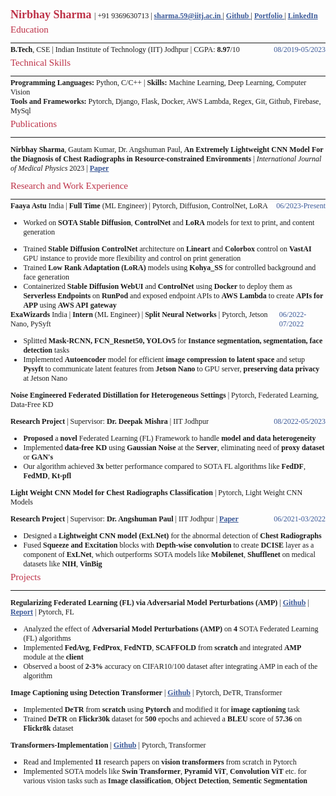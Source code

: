 <!-- <div class='head__title'> <span> <a href="https://github.com/nirbhay-design"> Github </a> </span> <span class="name__"> Nirbhay Sharma </span> <span> <a href="https://www.linkedin.com/in/nirbhay-sharma-a2b846204/"> LinkedIn </a> </span> </div>
<div class='head__title'> <span> <a href="mailto:sharma.59@iitj.ac.in"> Email </a> </span> <span> 9369630713 </span> <span> <a href='https://nirbhay-sharma.vercel.app'> Portfolio</a> </span> </span> </div> -->

<link rel="stylesheet" href="https://cdnjs.cloudflare.com/ajax/libs/font-awesome/4.7.0/css/font-awesome.min.css">

<div>
<span class="name__"> Nirbhay Sharma </span> | <span> +91 9369630713 </span> | <span> <a href="mailto:sharma.59@iitj.ac.in"> <i class="fa fa-envelope" style='font-size:12px;'></i> sharma.59@iitj.ac.in </a> </span> | <span> <a href="https://github.com/nirbhay-design"> <i class="fa fa-github"></i> Github </a> </span> | <span> <a href='https://nirbhay-sharma.vercel.app'> <i class="fa fa-address-book-o"></i> Portfolio </a> </span> |  <span> <a href="https://www.linkedin.com/in/nirbhay-sharma-a2b846204/"> <i class="fa fa-linkedin-square"></i> LinkedIn </a> </span> 
</div>

<!-- <div class='head__title'> <span> <h3 style='display:inline;'>Education -</h3> <strong>B.Tech</strong>, CSE | Indian Institute of Technology (IIT) Jodhpur | CGPA: <strong>8.97</strong>/10 </span> <span class="duration">Aug'19-May'23</span> </div> -->

<h3> Education </h3>

---

<div class='head__title'> <span> <strong>B.Tech</strong>, CSE | Indian Institute of Technology (IIT) Jodhpur | CGPA: <strong>8.97</strong>/10 </span> <span class="duration">08/2019-05/2023</span> </div>


<h3>Technical Skills</h3>

---

<div> <span><strong>Programming Languages:</strong> </span> <span> Python, C/C++ </span> | <span> <strong> Skills: </strong> Machine Learning, Deep Learning, Computer Vision </span> </div>
<div> <span><strong>Tools and Frameworks:</strong> </span> <span>Pytorch, Django, Flask, Docker, AWS Lambda, Regex, Git, Github, Firebase, MySql</span> </div>
<!-- <div> <span><strong>Familiar with:</strong> </span> <span>Tensorflow, Java, React, Nodejs, ejs, Google Colab, OpenCV</span> </div> -->

<h3>Publications</h3>

---

**Nirbhay Sharma**, Gautam Kumar, Dr. Angshuman Paul, **An Extremely Lightweight CNN Model For the Diagnosis of Chest Radiographs in Resource-constrained Environments** | *International Journal of Medical Physics* 2023 | <a href="https://aapm.onlinelibrary.wiley.com/doi/abs/10.1002/mp.16722"> Paper </a>

<h3>Research and Work Experience</h3>

---

<div class="head__title"><span>  <strong> Faaya Astu </strong> India | <strong> Full Time </strong> (ML Engineer) | Pytorch, Diffusion, ControlNet, LoRA </span> <span class="duration"> 06/2023-Present </span> </div>

- Worked on **SOTA Stable Diffusion**, **ControlNet** and **LoRA** models for text to print, and content generation  
<!-- - Trained **GALIP**, a **GAN** based model for **Text to Print generation** on **AWS** instance on custom dataset -->
- Trained **Stable Diffusion ControlNet** architecture on **Lineart** and **Colorbox** control on **VastAI** GPU instance to provide more flexibility and control on print generation
- Trained **Low Rank Adaptation (LoRA)** models using **Kohya_SS** for controlled background and face generation 
- Containerized **Stable Diffusion WebUI** and **ControlNet** using **Docker** to deploy them as **Serverless Endpoints** on **RunPod** and exposed endpoint APIs to **AWS Lambda** to create **APIs for APP** using **AWS API gateway** 

<div class="head__title"><span> <strong> ExaWizards </strong> India | <strong> Intern </strong> (ML Engineer) | <strong> Split Neural Networks </strong> | Pytorch, Jetson Nano, PySyft </span> <span class="duration"> 06/2022-07/2022 </span> </div>

- Splitted **Mask-RCNN, FCN_Resnet50, YOLOv5** for **Instance segmentation, segmentation, face detection** tasks
- Implemented **Autoencoder** model for efficient **image compression to latent space** and setup **Pysyft** to communicate latent features from **Jetson Nano** to GPU server, **preserving data privacy** at Jetson Nano
<!-- - Reduced considerable **inference time** using **split learning** and **latent image compression**   -->

**Noise Engineered Federated Distillation for Heterogeneous Settings** | Pytorch, Federated Learning, Data-Free KD

<div class="head__title"><span><strong> Research Project</strong> | Supervisor: <strong> Dr. Deepak Mishra</strong>  | IIT Jodhpur</span> <span class="duration"> 08/2022-05/2023 </span> </div>

- **Proposed** a **novel** Federated Learning (FL) Framework to handle **model and data heterogeneity**
- Implemented **data-free KD** using **Gaussian Noise** at the **Server**, eliminating need of **proxy dataset** or **GAN's**
- Our algorithm achieved **3x** better performance compared to SOTA FL algorithms like **FedDF**, **FedMD**, **Kt-pfl**  

**Light Weight CNN Model for Chest Radiographs Classification** | Pytorch, Light Weight CNN Models

<div class="head__title"><span><strong> Research Project</strong> | Supervisor: <strong> Dr. Angshuman Paul</strong>  | IIT Jodhpur | <a href="https://aapm.onlinelibrary.wiley.com/doi/abs/10.1002/mp.16722"> Paper </a></span> <span class="duration"> 06/2021-03/2022 </span> </div>

- Designed a **Lightweight CNN model (ExLNet)** for the abnormal detection of **Chest Radiographs**
- Fused **Squeeze and Excitation** blocks with **Depth-wise convolution** to create **DCISE** layer as a component of **ExLNet**, which outperforms SOTA models like **Mobilenet**, **Shufflenet** on medical datasets like **NIH**, **VinBig**

<h3>Projects</h3>

---

**Regularizing Federated Learning (FL) via Adversarial Model Perturbations (AMP)** | [Github](https://github.com/nirbhay-design/DAI_Project) | [Report](https://github.com/nirbhay-design/DAI_Project/blob/main/B19EE031_B19CSE114_project_report.pdf) | Pytorch, FL

<!-- **Course Project** | Supervisor: **Dr. Richa Singh** | IIT Jodhpur -->

- Analyzed the effect of **Adversarial Model Perturbations (AMP)** on **4** SOTA Federated Learning (FL) algorithms 
- Implemented **FedAvg**, **FedProx**, **FedNTD**, **SCAFFOLD** from **scratch** and integrated **AMP** module at the **client**
- Observed a boost of **2-3%** accuracy on CIFAR10/100 dataset after integrating AMP in each of the algorithm

**Image Captioning using Detection Transformer** | [Github](https://github.com/nirbhay-design/image-caption-detr) | Pytorch, DeTR, Transformer

- Implemented **DeTR** from **scratch** using **Pytorch** and modified it for **image captioning** task
- Trained **DeTR** on **Flickr30k** dataset for **500** epochs and achieved a **BLEU** score of **57.36** on **Flickr8k** dataset

**Transformers-Implementation** | [Github](https://github.com/nirbhay-design/Transformers-Implementation) | Pytorch, Transformer

- Read and Implemented **11** research papers on **vision transformers** from scratch in Pytorch
- Implemented SOTA models like **Swin Transformer**, **Pyramid ViT**, **Convolution ViT** etc. for various vision tasks such as **Image classification**, **Object Detection**, **Sementic Segmentation**

<!-- **CNN Algorithms Comparison** | [Github](https://github.com/nirbhay-design/CNNAlgosComparison) | [Report](https://github.com/nirbhay-design/CNNAlgosComparison/blob/master/Dl_Project_Report.pdf) | Pytorch, Numpy, Matplotlib, PIL, Python

- Compared **7** deep **CNN** architectures on **Retinal Eye disease dataset**
- Implemented **Squeezenet**, **Mobilenet**, **Inceptionnet**, **Shufflenet**, **Googlenet**, **Resnet**, **Efficientnet** from **scratch**
- Performed a comparison study among the state-of-the-art deep CNN architectures -->

<style> 

@import url('https://fonts.googleapis.com/css2?family=Arvo&family=Lato&family=Lora&family=Open+Sans&family=Jost&display=swap');


table, th, td {
  border: 0.1px solid black;
  border-collapse: collapse;
}

h3 {
    margin-top:5px;
    color:#BD3147;
    font-size:15px;
    font-weight:530;
}

.head__title{
    display:flex;
    justify-content:space-between;
}

*{
    font-family: "Georgia";
    font-size:12px;
    margin:0px;
}

.duration{
    color:#3b5998;
    font-weight:500;
}

.name__{
    color:#BD3147;
    font-size:18px;
    font-weight:550;
}

hr{
    margin-bottom:3px;
}

a{
    color:#3b5998;
    font-weight:550;
}

/* #3b5998 44556f */
</style>

<script type="text/javascript" src="http://cdn.mathjax.org/mathjax/latest/MathJax.js?config=TeX-AMS-MML_HTMLorMML"></script>
<script type="text/x-mathjax-config">
    MathJax.Hub.Config({ tex2jax: {inlineMath: [['$', '$']]}, messageStyle: "none" });
</script>